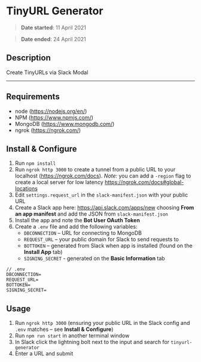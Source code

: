 # TinyURL Generator

> **Date started**: 11 April 2021

> **Date ended**: 24 April 2021

## Description

Create TinyURLs via Slack Modal

---

## Requirements

- node (https://nodejs.org/en/)
- NPM (https://www.npmjs.com/)
- MongoDB (https://www.mongodb.com/)
- ngrok (https://ngrok.com/)

## Install & Configure

1. Run `npm install`
2. Run `ngrok http 3000` to create a tunnel from a public URL to your localhost (https://ngrok.com/docs). _Note:_ you can add a `-region` flag to create a local server for low latency https://ngrok.com/docs#global-locations
3. Edit `settings.request_url` in the `slack-manifest.json` with your public URL
4. Create a Slack app here: https://api.slack.com/apps/new choosing **From an app manifest** and add the JSON from `slack-manifest.json`
5. Install the app and note the **Bot User OAuth Token**
6. Create a `.env` file and add the following variables:
   - `DBCONNECTION` – URL for connecting to MongoDB
   - `REQUEST_URL` – your public domain for Slack to send requests to
   - `BOTTOKEN` – generated from Slack when app is installed (found on the **Install App** tab)
   - `SIGNING_SECRET` - generated on the **Basic Information** tab

```
// .env
DBCONNECTION=
REQUEST_URL=
BOTTOKEN=
SIGNING_SECRET=
```

## Usage

1. Run `ngrok http 3000` (ensuring your public URL in the Slack config and `.env` matches – see **Install & Configure**)
2. Run `npm run start` in another terminal window
3. In Slack click the lightning bolt next to the input and search for `tinyurl-generator`
4. Enter a URL and submit
